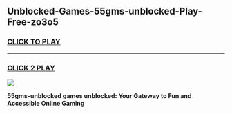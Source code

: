 
## Unblocked-Games-55gms-unblocked-Play-Free-zo3o5
<h3>
<a href="https://premium76.site?title=55gms-unblocked&ref=21A">CLICK TO PLAY</a></h3>
<hr>

<h3>
<a href="https://premium76.site?title=55gms-unblocked&ref=21A">CLICK 2 PLAY</a>
  
</h3>

<a href="https://premium76.site?title=55gms-unblocked&ref=21A"><img src="https://clearcache.store/games.png"></a>


**55gms-unblocked games unblocked: Your Gateway to Fun and Accessible Online Gaming**
